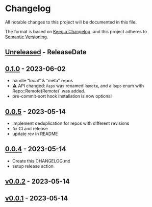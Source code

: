 # Changelog

All notable changes to this project will be documented in this file.

The format is based on [Keep a Changelog](https://keepachangelog.com/en/1.0.0/),
and this project adheres to [Semantic Versioning](https://semver.org/spec/v2.0.0.html).

<!-- next-header -->
## [Unreleased] - ReleaseDate

## [0.1.0] - 2023-06-02

- handle "local" & "meta" repos
- :warning: API changed: `Repo` was renamed `Remote`, and a `Repo` enum with Repo::Remote(Remote)` was added.
- pre-commit-sort hook installation is now optional

## [0.0.5] - 2023-05-14

- Implement deduplication for repos with different revisions
- fix CI and release
- update rev in README

## [0.0.4] - 2023-05-14

- Create this CHANGELOG.md
- setup release action

## [v0.0.2] - 2023-05-14
## [v0.0.1] - 2023-05-14

<!-- next-url -->
[Unreleased]: https://github.com/assert-rs/predicates-rs/compare/v0.1.0...HEAD
[0.1.0]: https://github.com/assert-rs/predicates-rs/compare/v0.0.5...v0.1.0
[0.0.5]: https://github.com/assert-rs/predicates-rs/compare/v0.0.4...v0.0.5
[0.0.4]: https://github.com/nim65s/pre-commit-sort/compare/v0.0.2...v0.0.4
[v0.0.2]: https://github.com/nim65s/pre-commit-sort/compare/v0.0.1...v0.0.2
[v0.0.1]: https://github.com/nim65s/pre-commit-sort/releases/tag/v0.0.1
